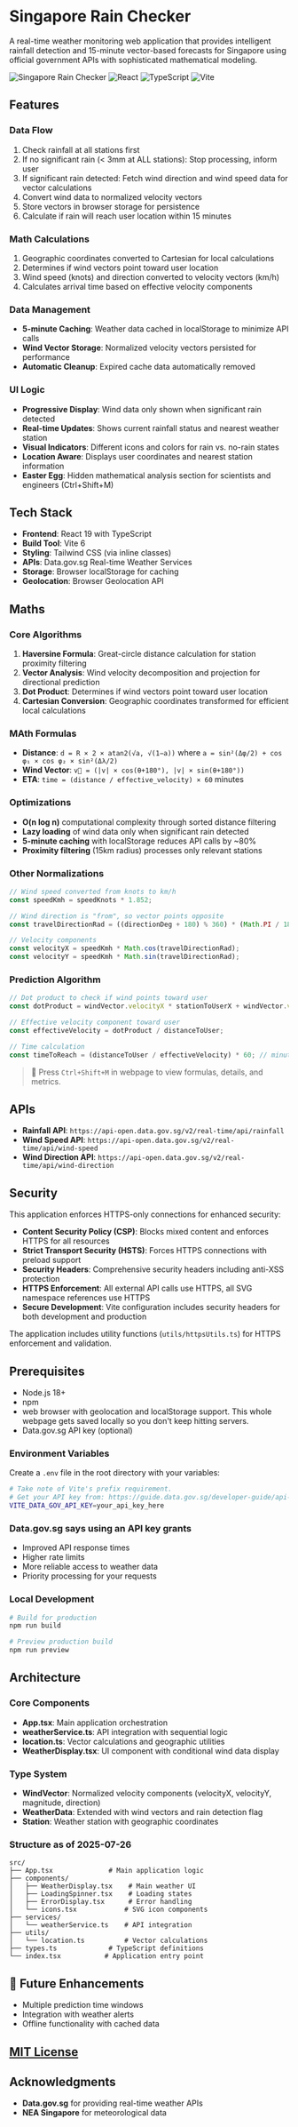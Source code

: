 # Singapore Rain Checker

A real-time weather monitoring web application that provides intelligent rainfall detection and 15-minute vector-based forecasts for Singapore using official government APIs with sophisticated mathematical modeling.

![Singapore Rain Checker](https://img.shields.io/badge/Status-Active-green)
![React](https://img.shields.io/badge/React-19.x-blue)
![TypeScript](https://img.shields.io/badge/TypeScript-5.7-blue)
![Vite](https://img.shields.io/badge/Vite-6.x-purple)

## Features

### Data Flow

1. Check rainfall at all stations first
2. If no significant rain (< 3mm at ALL stations): Stop processing, inform user
3. If significant rain detected: Fetch wind direction and wind speed data for vector calculations
4. Convert wind data to normalized velocity vectors
5. Store vectors in browser storage for persistence
6. Calculate if rain will reach user location within 15 minutes

### Math Calculations

1. Geographic coordinates converted to Cartesian for local calculations
2. Determines if wind vectors point toward user location
3. Wind speed (knots) and direction converted to velocity vectors (km/h)
4. Calculates arrival time based on effective velocity components

### Data Management

- **5-minute Caching**: Weather data cached in localStorage to minimize API calls
- **Wind Vector Storage**: Normalized velocity vectors persisted for performance
- **Automatic Cleanup**: Expired cache data automatically removed

### UI Logic

- **Progressive Display**: Wind data only shown when significant rain detected
- **Real-time Updates**: Shows current rainfall status and nearest weather station
- **Visual Indicators**: Different icons and colors for rain vs. no-rain states
- **Location Aware**: Displays user coordinates and nearest station information
- **Easter Egg**: Hidden mathematical analysis section for scientists and engineers (Ctrl+Shift+M)

## Tech Stack

- **Frontend**: React 19 with TypeScript
- **Build Tool**: Vite 6
- **Styling**: Tailwind CSS (via inline classes)
- **APIs**: Data.gov.sg Real-time Weather Services
- **Storage**: Browser localStorage for caching
- **Geolocation**: Browser Geolocation API

## Maths

### Core Algorithms

1. **Haversine Formula**: Great-circle distance calculation for station proximity filtering
2. **Vector Analysis**: Wind velocity decomposition and projection for directional prediction
3. **Dot Product**: Determines if wind vectors point toward user location
4. **Cartesian Conversion**: Geographic coordinates transformed for efficient local calculations

### MAth Formulas

- **Distance**: `d = R × 2 × atan2(√a, √(1−a))` where `a = sin²(Δφ/2) + cos φ₁ × cos φ₂ × sin²(Δλ/2)`
- **Wind Vector**: `v⃗ = (|v| × cos(θ+180°), |v| × sin(θ+180°))`
- **ETA**: `time = (distance / effective_velocity) × 60` minutes

### Optimizations

- **O(n log n)** computational complexity through sorted distance filtering
- **Lazy loading** of wind data only when significant rain detected
- **5-minute caching** with localStorage reduces API calls by ~80%
- **Proximity filtering** (15km radius) processes only relevant stations

### Other Normalizations

```typescript
// Wind speed converted from knots to km/h
const speedKmh = speedKnots * 1.852;

// Wind direction is "from", so vector points opposite
const travelDirectionRad = ((directionDeg + 180) % 360) * (Math.PI / 180);

// Velocity components
const velocityX = speedKmh * Math.cos(travelDirectionRad);
const velocityY = speedKmh * Math.sin(travelDirectionRad);
```

### Prediction Algorithm

```typescript
// Dot product to check if wind points toward user
const dotProduct = windVector.velocityX * stationToUserX + windVector.velocityY * stationToUserY;

// Effective velocity component toward user
const effectiveVelocity = dotProduct / distanceToUser;

// Time calculation
const timeToReach = (distanceToUser / effectiveVelocity) * 60; // minutes
```

> 🧮 Press `Ctrl+Shift+M` in webpage to view formulas, details, and metrics.

## APIs

- **Rainfall API**: `https://api-open.data.gov.sg/v2/real-time/api/rainfall`
- **Wind Speed API**: `https://api-open.data.gov.sg/v2/real-time/api/wind-speed`
- **Wind Direction API**: `https://api-open.data.gov.sg/v2/real-time/api/wind-direction`

## Security

This application enforces HTTPS-only connections for enhanced security:

- **Content Security Policy (CSP)**: Blocks mixed content and enforces HTTPS for all resources
- **Strict Transport Security (HSTS)**: Forces HTTPS connections with preload support
- **Security Headers**: Comprehensive security headers including anti-XSS protection
- **HTTPS Enforcement**: All external API calls use HTTPS, all SVG namespace references use HTTPS
- **Secure Development**: Vite configuration includes security headers for both development and production

The application includes utility functions (`utils/httpsUtils.ts`) for HTTPS enforcement and validation.

## Prerequisites

- Node.js 18+
- npm
- web browser with geolocation and localStorage support. This whole webpage gets saved locally so you don't keep hitting servers.
- Data.gov.sg API key (optional)

### Environment Variables

Create a `.env` file in the root directory with your variables:

```bash
# Take note of Vite's prefix requirement.
# Get your API key from: https://guide.data.gov.sg/developer-guide/api-overview/how-to-request-an-api-key
VITE_DATA_GOV_API_KEY=your_api_key_here
```

### Data.gov.sg says using an API key grants

- Improved API response times
- Higher rate limits
- More reliable access to weather data
- Priority processing for your requests

### Local Development

```bash
# Build for production
npm run build

# Preview production build
npm run preview
```

## Architecture

### Core Components

- **App.tsx**: Main application orchestration
- **weatherService.ts**: API integration with sequential logic
- **location.ts**: Vector calculations and geographic utilities
- **WeatherDisplay.tsx**: UI component with conditional wind data display

### Type System

- **WindVector**: Normalized velocity components (velocityX, velocityY, magnitude, direction)
- **WeatherData**: Extended with wind vectors and rain detection flag
- **Station**: Weather station with geographic coordinates

### Structure as of 2025-07-26

```
src/
├── App.tsx              # Main application logic
├── components/          
│   ├── WeatherDisplay.tsx    # Main weather UI
│   ├── LoadingSpinner.tsx    # Loading states
│   ├── ErrorDisplay.tsx      # Error handling
│   └── icons.tsx            # SVG icon components
├── services/
│   └── weatherService.ts    # API integration
├── utils/
│   └── location.ts          # Vector calculations
├── types.ts             # TypeScript definitions
└── index.tsx           # Application entry point
```

## 🚧 Future Enhancements

- Multiple prediction time windows
- Integration with weather alerts
- Offline functionality with cached data

## [MIT License](LICENSE)

## Acknowledgments

- **Data.gov.sg** for providing real-time weather APIs
- **NEA Singapore** for meteorological data
